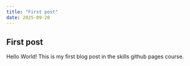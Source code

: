 ```yaml
---
title: "First post"
date: 2025-09-20
---
```

## First post
Hello World! This is my first blog post in the skills github pages course.
